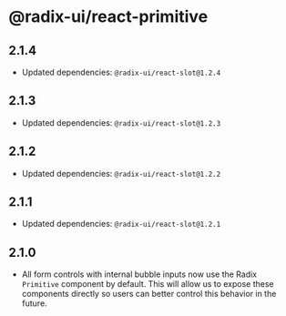 # @radix-ui/react-primitive

## 2.1.4

- Updated dependencies: `@radix-ui/react-slot@1.2.4`

## 2.1.3

- Updated dependencies: `@radix-ui/react-slot@1.2.3`

## 2.1.2

- Updated dependencies: `@radix-ui/react-slot@1.2.2`

## 2.1.1

- Updated dependencies: `@radix-ui/react-slot@1.2.1`

## 2.1.0

- All form controls with internal bubble inputs now use the Radix `Primitive` component by default. This will allow us to expose these components directly so users can better control this behavior in the future.

